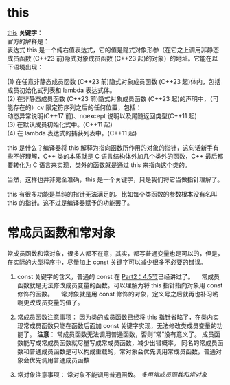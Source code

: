# this
[this](https://zh.cppreference.com/w/cpp/language/this) **关键字**：  
官方的解释是：  
表达式 this 是一个纯右值表达式，它的值是隐式对象形参（在它之上调用非静态成员函数 (C++23 前)隐式对象成员函数 (C++23 起)的对象）的地址。它能在以下语境出现：

(1) 在任意非静态成员函数 (C++23 前)隐式对象成员函数 (C++23 起)体内，包括成员初始化式列表和 lambda 表达式体。  
(2) 在非静态成员函数 (C++23 前)隐式对象成员函数 (C++23 起)的声明中，（可能存在的）cv 限定符序列之后的任何位置，包括：  
动态异常说明(C++17 前)、noexcept 说明以及尾随返回类型(C++11 起)  
(3) 在默认成员初始化式中。(C++11 起)  
(4) 在 lambda 表达式的捕获列表中。(C++11 起)  

this 是什么？编译器将 this 解释为指向函数所作用的对象的指针，这句话新手有些不好理解，C++ 类的本质就是 C 语言结构体外加几个类外的函数，C++ 最后都要转化为 C 语言来实现，类外的函数就是通过 this 来指向这个类的。  

当然，这样也并非完全准确，this 是一个关键字，只是我们将它当做指针理解了。    

this 有很多功能是单纯的指针无法满足的。比如每个类函数的参数根本没有名叫 this 的指针。这不过是编译器赋予的功能罢了。

# 常成员函数和常对象
常成员函数和常对象，很多人都不在意，其实，都写普通变量也是可以的，但是，在实际的大型程序中，尽量加上 const 关键字可以减少很多不必要的错误。  
1. const 关键字的含义，普通的 const 在 [Part2：4.5节](https://github.com/luseYang/modern-Cpp-98-11-14-17-Study/blob/main/C%2B%2B%20%E7%9A%84%E5%9F%BA%E6%9C%AC%E7%89%B9%E6%80%A7/4.5%20const%20%E5%85%B3%E9%94%AE%E5%AD%97%E4%BB%8B%E7%BB%8D.md)已经讲过了。
&emsp;常成员函数就是无法修改成员变量的函数。可以理解为将 this 指针指向对象用 const 修饰的函数。
&emsp;常对象就是用 const 修饰的对象，定义号之后就再也补习哟啊更改成员变量的值了。

2. 常成员函数注意事项：
   因为类的成员函数已经将 this 指针省略了，在类内实现常成员函数只能在函数后面加 const 关键字实现，无法修改类成员变量的功能了。
  **注意**：
   常成员函数无法调用普通函数，否则“常”没有意义了。
   成员函数能写成常成员函数就尽量写成常成员函数，减少出错概率。
   同名的常成员函数和普通成员函数是可以构成重载的，常对象会优先调用常成员函数，普通对象会优先调用普通成员函数

3. 常对象注意事项：
   常对象不能调用普通函数。
   _多用常成员函数和常对象_
